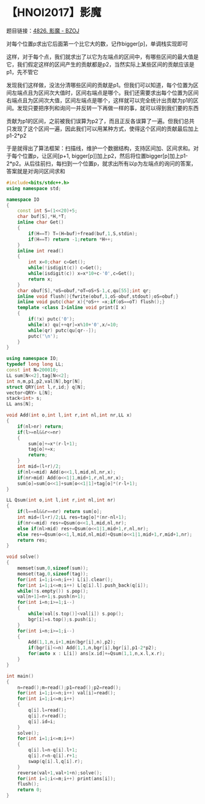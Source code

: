 # 【HNOI2017】影魔

题目链接：[4826. 影魔  -  BZOJ](https://www.lydsy.com/JudgeOnline/problem.php?id=4826)

对每个位置p求出它后面第一个比它大的数，记作bigger\[p\]，单调栈实现即可

这样，对于每个点，我们就求出了以它为左端点的区间中，有哪些区间的最大值是它，我们假定这样的区间产生的贡献都是p2，当然实际上某些区间的贡献应该是p1，先不管它

发现我们这样做，没法分清哪些区间的贡献是p1。但我们可以知道，每个位置为区间左端点且为区间次大值时，区间右端点是哪个。我们还需要求出每个位置为区间右端点且为区间次大值，区间左端点是哪个，这样就可以完全统计出贡献为p1的区间。发现只要把序列和询问一并反转一下再做一样的事，就可以得到我们要的东西

贡献为p1的区间，之前被我们误算为p2了，而且正反各误算了一遍。但我们总共只发现了这个区间一遍，因此我们可以用某种方式，使得这个区间的贡献最后加上p1-2*p2

于是就得出了算法框架：扫描线，维护一个数据结构，支持区间加、区间求和。对于每个位置p，让区间\[p+1, bigger\[p\]\]加上p2，然后将位置bigger\[p\]加上p1-2*p2。从后往前扫，每扫到一个位置p，就求出所有以p为左端点的询问的答案，答案就是对询问区间求和

```cpp
#include<bits/stdc++.h>
using namespace std;

namespace IO
{
    const int S=(1<<20)+5;
    char buf[S],*H,*T;
    inline char Get()
    {
        if(H==T) T=(H=buf)+fread(buf,1,S,stdin);
        if(H==T) return -1;return *H++;
    }
    inline int read()
    {
        int x=0;char c=Get();
        while(!isdigit(c)) c=Get();
        while(isdigit(c)) x=x*10+c-'0',c=Get();
        return x;
    }
    char obuf[S],*oS=obuf,*oT=oS+S-1,c,qu[55];int qr;
    inline void flush(){fwrite(obuf,1,oS-obuf,stdout);oS=obuf;}
    inline void putc(char x){*oS++ =x;if(oS==oT) flush();}
    template <class I>inline void print(I x)
    {
        if(!x) putc('0');
        while(x) qu[++qr]=x%10+'0',x/=10;
        while(qr) putc(qu[qr--]);
        putc('\n');
    }
}

using namespace IO;
typedef long long LL;
const int N=200010;
LL sum[N<<2],tag[N<<2];
int n,m,p1,p2,val[N],bgr[N];
struct QRY{int l,r,id;} q[N];
vector<QRY> L[N];
stack<int> s;
LL ans[N];

void Add(int o,int l,int r,int nl,int nr,LL x)
{
    if(nl>nr) return;
    if(l>=nl&&r<=nr)
    {
        sum[o]+=x*(r-l+1);
        tag[o]+=x;
        return;
    }
    int mid=(l+r)/2;
    if(nl<=mid) Add(o<<1,l,mid,nl,nr,x);
    if(nr>mid) Add(o<<1|1,mid+1,r,nl,nr,x);
    sum[o]=sum[o<<1]+sum[o<<1|1]+tag[o]*(r-l+1);
}

LL Qsum(int o,int l,int r,int nl,int nr)
{
    if(l==nl&&r==nr) return sum[o];
    int mid=(l+r)/2;LL res=tag[o]*(nr-nl+1);
    if(nr<=mid) res+=Qsum(o<<1,l,mid,nl,nr);
    else if(nl>mid) res+=Qsum(o<<1|1,mid+1,r,nl,nr);
    else res+=Qsum(o<<1,l,mid,nl,mid)+Qsum(o<<1|1,mid+1,r,mid+1,nr);
    return res;
}

void solve()
{
    memset(sum,0,sizeof(sum));
    memset(tag,0,sizeof(tag));
    for(int i=1;i<=n;i++) L[i].clear();
    for(int i=1;i<=m;i++) L[q[i].l].push_back(q[i]);
    while(!s.empty()) s.pop();
    val[n+1]=n+1;s.push(n+1);
    for(int i=n;i>=1;i--)
    {
        while(val[s.top()]<val[i]) s.pop();
        bgr[i]=s.top();s.push(i);
    }
    for(int i=n;i>=1;i--)
    {
        Add(1,1,n,i+1,min(bgr[i],n),p2);
        if(bgr[i]<=n) Add(1,1,n,bgr[i],bgr[i],p1-2*p2);
        for(auto x : L[i]) ans[x.id]+=Qsum(1,1,n,x.l,x.r);
    }
}

int main()
{
    n=read();m=read();p1=read();p2=read();
    for(int i=1;i<=n;i++) val[i]=read();
    for(int i=1;i<=m;i++)
    {
        q[i].l=read();
        q[i].r=read();
        q[i].id=i;
    }
    solve();
    for(int i=1;i<=m;i++)
    {
        q[i].l=n-q[i].l+1;
        q[i].r=n-q[i].r+1;
        swap(q[i].l,q[i].r);
    }
    reverse(val+1,val+1+n);solve();
    for(int i=1;i<=m;i++) print(ans[i]);
    flush();
    return 0;
}
```

